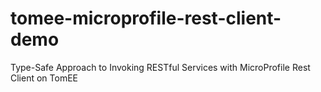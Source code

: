 # tomee-microprofile-rest-client-demo
Type-Safe Approach to Invoking RESTful Services with MicroProfile Rest Client on TomEE
